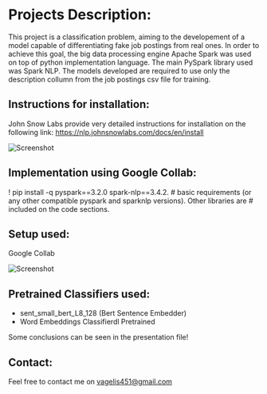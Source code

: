# Projects Description:

This project is a classification problem, aiming to the developement of a model capable of differentiating fake job postings from real ones. In order to achieve this goal, the big data processing engine Apache Spark was used on top of python implementation language. The main PySpark library used was Spark NLP. The models developed are required to use only the description collumn from the job postings csv file for training.

## Instructions for installation:

John Snow Labs provide very detailed instructions for installation on the following link:
https://nlp.johnsnowlabs.com/docs/en/install

![Screenshot](https://www.hhmglobal.com/wp-content/uploads/techno-trends/28422/johnsnowlabs_logo.jpg)


## Implementation using Google Collab:

! pip install -q pyspark==3.2.0 spark-nlp==3.4.2. # basic requirements (or any other compatible pyspark and sparknlp versions). Other libraries are 
                                                  # included on the code sections.


## Setup used:

Google Collab 

![Screenshot](https://miro.medium.com/max/502/1*9Q1rcr_peQdnGMwOYDBFhw.png)

## Pretrained Classifiers used:

- sent_small_bert_L8_128   (Bert Sentence Embedder)
-  Word Embeddings Classifierdl Pretrained


Some conclusions can be seen in the presentation file!

## Contact:

Feel free to contact me on vagelis451@gmail.com

